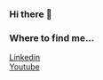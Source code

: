 ### Hi there 👋

<!--
**edwsilme/edwsilme** is a ✨ _special_ ✨ repository because its `README.md` (this file) appears on your GitHub profile.
-->

### Where to find me...

[Linkedin](https://www.linkedin.com/in/eesilvamejia/)
<br>
[Youtube](https://www.youtube.com/channel/UCnmSVKs4E8lwET4OwQAS5Xg)

